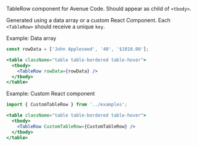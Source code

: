 TableRow component for Avenue Code. Should appear as child of `<tbody>`.

Generated using a data array or a custom React Component. Each `<TableRow>` should receive a unique `key`.

Example: Data array
```jsx
const rowData = ['John Appleseed', '40', '$1010.00'];

<table className="table table-bordered table-hover">
  <tbody>
    <TableRow rowData={rowData} />
  </tbody>
</table>
```

Example: Custom React component
```jsx
import { CustomTableRow } from '../examples';

<table className="table table-bordered table-hover">
  <tbody>
    <TableRow CustomTableRow={CustomTableRow} />
  </tbody>
</table>
```
